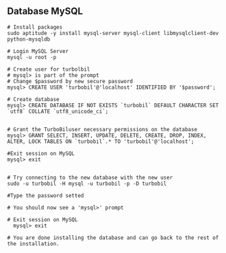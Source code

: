 Database MySQL
--------------

    # Install packages
    sudo aptitude -y install mysql-server mysql-client libmysqlclient-dev python-mysqldb

    # Login MySQL Server
    mysql -u root -p

    # Create user for turbolbil
    # mysql> is part of the prompt
    # Change $password by new secure password
    mysql> CREATE USER 'turbobil'@'localhost' IDENTIFIED BY '$password';

    # Create database 
    mysql> CREATE DATABASE IF NOT EXISTS `turbobil` DEFAULT CHARACTER SET `utf8` COLLATE `utf8_unicode_ci`;


    # Grant the TurboBiluser necessary permissions on the database
    mysql> GRANT SELECT, INSERT, UPDATE, DELETE, CREATE, DROP, INDEX, ALTER, LOCK TABLES ON `turbobil`.* TO 'turbobil'@'localhost';

    #Exit session on MySQL
    mysql> exit


    # Try connecting to the new database with the new user
    sudo -u turbobil -H mysql -u turbobil -p -D turbobil

    #Type the password setted

    # You should now see a 'mysql>' prompt

    # Exit session on MySQL
      mysql> exit

    # You are done installing the database and can go back to the rest of the installation.
